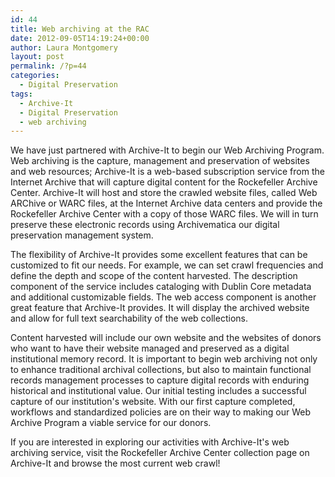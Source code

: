 ```yaml
---
id: 44
title: Web archiving at the RAC
date: 2012-09-05T14:19:24+00:00
author: Laura Montgomery
layout: post
permalink: /?p=44
categories:
  - Digital Preservation
tags:
  - Archive-It
  - Digital Preservation
  - web archiving
---
```

We have just partnered with Archive-It to begin our Web Archiving Program. Web archiving is the capture, management and preservation of websites and web resources; Archive-It is a web-based subscription service from the Internet Archive that will capture digital content for the Rockefeller Archive Center. Archive-It will host and store the crawled website files, called Web ARChive or WARC files, at the Internet Archive data centers and provide the Rockefeller Archive Center with a copy of those WARC files. We will in turn preserve these electronic records using Archivematica our digital preservation management system.<!--more-->

The flexibility of Archive-It provides some excellent features that can be customized to fit our needs. For example, we can set crawl frequencies and define the depth and scope of the content harvested. The description component of the service includes cataloging with Dublin Core metadata and additional customizable fields. The web access component is another great feature that Archive-It provides. It will display the archived website and allow for full text searchability of the web collections.

Content harvested will include our own website and the websites of donors who want to have their website managed and preserved as a digital institutional memory record. It is important to begin web archiving not only to enhance traditional archival collections, but also to maintain functional records management processes to capture digital records with enduring historical and institutional value. Our initial testing includes a successful capture of our institution's website. With our first capture completed, workflows and standardized policies are on their way to making our Web Archive Program a viable service for our donors.

If you are interested in exploring our activities with Archive-It's web archiving service, visit the Rockefeller Archive Center collection page on Archive-It and browse the most current web crawl!
